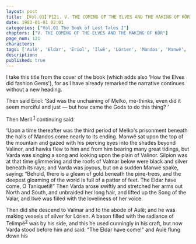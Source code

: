 ```yaml
---
layout: post
title: 【Vol.01】P121. V. THE COMING OF THE ELVES AND THE MAKING OF KÔR
date: 1983-01-01 02:01
categories: ["Vol.01 The Book of Lost Tales I"]
chapters: ["V. THE COMING OF THE ELVES AND THE MAKING OF KÔR"]
page_num: 121
characters: 
tags: ['Aulë', 'Eldar', 'Eriol', 'Ilwë', 'Lórien', 'Mandos', 'Manwë', 'Melko', 'Meril-i-Turinqi']
description: 
published: true
---
```


I take this title from the cover of the book (which adds also ‘How the Elves did fashion Gems'), for as I have already remarked the narrative continues without a new heading.

Then said Eriol: ‘Sad was the unchaining of Melko, me-thinks, even did it seem merciful and just — but how came the Gods to do this thing? ’

Then Meril <SUP>[1]({{site.baseurl}}/vol01-p140)</SUP> continuing said:

‘Upon a time thereafter was the third period of Melko's prisonment beneath the halls of Mandos come nearly to its ending. Manwë sat upon the top of the mountain and gazed with his piercing eyes into the shades beyond Valinor, and hawks flew to him and from him bearing many great tidings, but Varda was singing a song and looking upon the plain of Valinor. Silpion was at that time glimmering and the roofs of Valmar below were black and silver beneath its rays; and Varda was joyous, but on a sudden Manwë spake, saying: “Behold, there is a gleam of gold beneath the pine-trees, and the deepest gloaming of the world is full of a patter of feet. The Eldar have come, O Taniquetil!” Then Varda arose swiftly and stretched her arms out North and South, and unbraided her long hair, and lifted up the Song of the Valar, and Ilwë was filled with the loveliness of her voice.

Then did she descend to Valmar and to the abode of Aulë; and he was making vessels of silver for Lórien. A bason filled with the radiance of Telimpë<SUP>[2]({{site.baseurl}}/vol01-p140)</SUP> was by his side, and this he used cunningly in his craft, but now Varda stood before him and said: “The Eldar have come!” and Aulë flung down his


